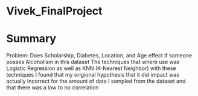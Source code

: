 # Vivek_FinalProject

# Summary
Problem: Does Scholarship, Diabetes, Location, and Age effect if someone posses Alcoholism in this dataset
The techniques that where use was Logistic Regression as well as KNN (K-Nearest Neighbor) with these techniques I found that my origional
hypothesis that it did impact was actually incorrect for the amount of data I sampled from the dataset and that there was a low to no correlation
